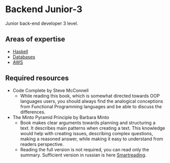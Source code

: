 # Backend Junior-3

Junior back-end developer 3 level.

## Areas of expertise

- [Haskell](./haskell.md)
- [Databases](./db.md)
- [AWS](./aws.md)

## Required resources

- Code Complete by Steve McConnell
  - While reading this book, which is somewhat directed towards OOP languages users, you should always find the analogical conceptions from Functional Programming languages and be able to discuss the differences.
- The Minto Pyramid Principle by Barbara Minto
  - Book makes clear arguments towards planning and structuring a text. It describes main patterns when creating a text. This knowledge would help with creating issues, describing complex questions, making a reasoned answer, while making it easy to understand from readers perspective.
  - Reading the full version is not required, you can read only the summary. Sufficient version in russian is here [Smartreading](https://smartreading.ru/summary/227).
